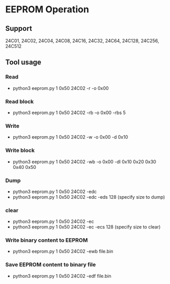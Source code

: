 # EEPROM Operation

## Support 
  24C01, 24C02, 24C04, 24C08, 24C16, 24C32, 24C64, 24C128, 24C256, 24C512
## Tool usage

### Read
  * python3 eeprom.py 1 0x50 24C02 -r -o 0x00
  
### Read block
  * python3 eeprom.py 1 0x50 24C02 -rb -o 0x00 -rbs 5
  
### Write
  * python3 eeprom.py 1 0x50 24C02 -w -o 0x00 -d 0x10
  
### Write block
  * python3 eeprom.py 1 0x50 24C02 -wb -o 0x00 -dl 0x10 0x20 0x30 0x40 0x50
  
### Dump
  * python3 eeprom.py 1 0x50 24C02 -edc
  * python3 eeprom.py 1 0x50 24C02 -edc -eds 128 (specify size to dump)
  
### clear
  * python3 eeprom.py 1 0x50 24C02 -ec
  * python3 eeprom.py 1 0x50 24C02 -ec -ecs 128 (specify size to clear)
  
### Write binary content to EEPROM
  * python3 eeprom.py 1 0x50 24C02 -ewb file.bin

### Save EEPROM content to binary file
  * python3 eeprom.py 1 0x50 24C02 -edf file.bin
